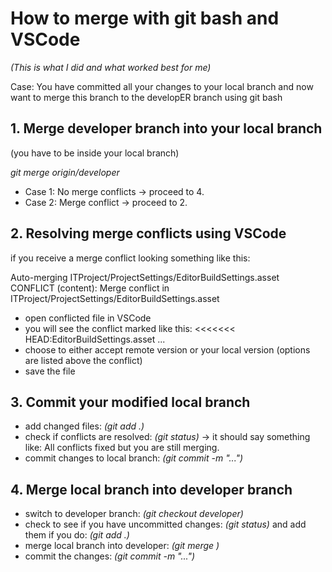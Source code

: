 # How to merge with git bash and VSCode
*(This is what I did and what worked best for me)*

Case: You have committed all your changes to your local branch and now want to merge this branch to the developER branch using git bash

## 1. Merge developer branch into your local branch
(you have to be inside your local branch)

*git merge origin/developer*

- Case 1: No merge conflicts -> proceed to 4.
- Case 2: Merge conflict -> proceed to 2.

## 2. Resolving merge conflicts using VSCode
if you receive a merge conflict looking something like this:

Auto-merging ITProject/ProjectSettings/EditorBuildSettings.asset
CONFLICT (content): Merge conflict in ITProject/ProjectSettings/EditorBuildSettings.asset

- open conflicted file in VSCode
- you will see the conflict marked like this:
  <<<<<<< HEAD:EditorBuildSettings.asset
  ...
- choose to either accept remote version or your local version (options are listed above the conflict)
- save the file

## 3. Commit your modified local branch
- add changed files: *(git add .)*
- check if conflicts are resolved: *(git status)* 
-> it should say something like: All conflicts fixed but you are still merging.
- commit changes to local branch: *(git commit -m "...")*

## 4. Merge local branch into developer branch
- switch to developer branch: *(git checkout developer)*
- check to see if you have uncommitted changes: *(git status)* and add them if you do: *(git add .)*
- merge local branch into developer: *(git merge <myLocalBranch>)*
- commit the changes: *(git commit -m "...")*
